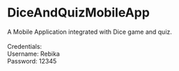 # DiceAndQuizMobileApp

A Mobile Application integrated with Dice game and quiz.<br><br>
Credentials:<br>
Username: Rebika<br>
Password: 12345
